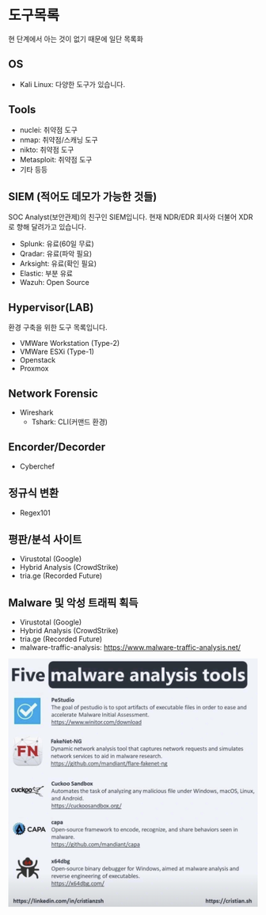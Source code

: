# 도구목록

현 단계에서 아는 것이 없기 때문에 일단 목록화

## OS
- Kali Linux: 다양한 도구가 있습니다.

## Tools
- nuclei: 취약점 도구
- nmap: 취약점/스캐닝 도구
- nikto: 취약점 도구
- Metasploit: 취약점 도구
- 기타 등등


## SIEM (적어도 데모가 가능한 것들)
SOC Analyst(보안관제)의 친구인 SIEM입니다. 현재 NDR/EDR 회사와 더불어 XDR로 향해 달려가고 있습니다.

- Splunk: 유료(60일 무료)
- Qradar: 유료(파악 필요)
- Arksight: 유료(확인 필요)
- Elastic: 부분 유료
- Wazuh: Open Source

## Hypervisor(LAB)
환경 구축을 위한 도구 목록입니다.

- VMWare Workstation (Type-2)
- VMWare ESXi (Type-1)
- Openstack
- Proxmox

## Network Forensic
- Wireshark
    - Tshark: CLI(커맨드 환경)

## Encorder/Decorder
- Cyberchef

## 정규식 변환
- Regex101

## 평판/분석 사이트
- Virustotal (Google)
- Hybrid Analysis (CrowdStrike)
- tria.ge (Recorded Future)

## Malware 및 악성 트래픽 획득
- Virustotal (Google)
- Hybrid Analysis (CrowdStrike)
- tria.ge (Recorded Future)
- malware-traffic-analysis: https://www.malware-traffic-analysis.net/


![일단 넣는거 나중에 수정 필](../images/Five_malware_analysis_tools.png)